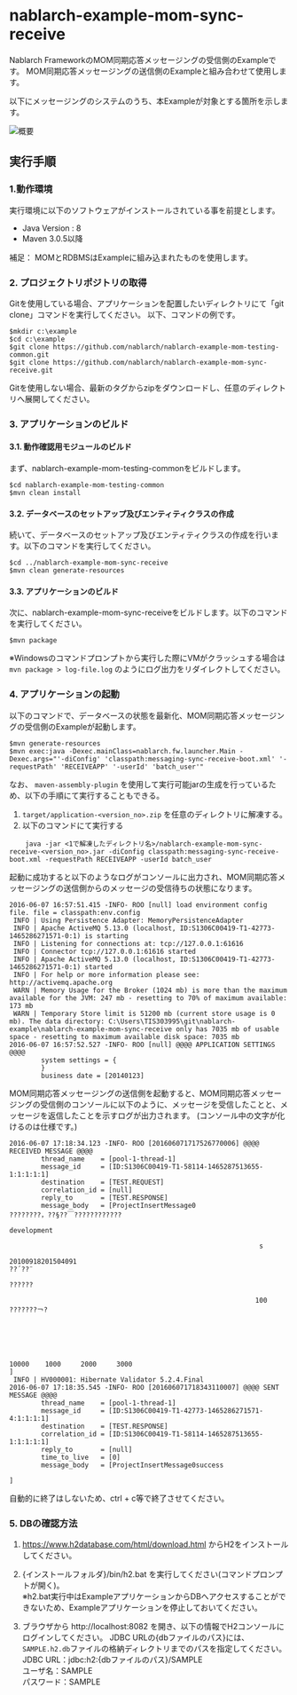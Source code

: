 nablarch-example-mom-sync-receive
====================================

Nablarch FrameworkのMOM同期応答メッセージングの受信側のExampleです。
MOM同期応答メッセージングの送信側のExampleと組み合わせて使用します。

以下にメッセージングのシステムのうち、本Exampleが対象とする箇所を示します。

![概要](./fig/abstract.png "概要")

## 実行手順

### 1.動作環境
実行環境に以下のソフトウェアがインストールされている事を前提とします。
* Java Version : 8
* Maven 3.0.5以降

補足：
MOMとRDBMSはExampleに組み込まれたものを使用します。

### 2. プロジェクトリポジトリの取得
Gitを使用している場合、アプリケーションを配置したいディレクトリにて「git clone」コマンドを実行してください。
以下、コマンドの例です。

    $mkdir c:\example
    $cd c:\example
    $git clone https://github.com/nablarch/nablarch-example-mom-testing-common.git
    $git clone https://github.com/nablarch/nablarch-example-mom-sync-receive.git

Gitを使用しない場合、最新のタグからzipをダウンロードし、任意のディレクトリへ展開してください。

### 3. アプリケーションのビルド
#### 3.1. 動作確認用モジュールのビルド
まず、nablarch-example-mom-testing-commonをビルドします。

    $cd nablarch-example-mom-testing-common
    $mvn clean install

#### 3.2. データベースのセットアップ及びエンティティクラスの作成
続いて、データベースのセットアップ及びエンティティクラスの作成を行います。以下のコマンドを実行してください。

    $cd ../nablarch-example-mom-sync-receive
    $mvn clean generate-resources

#### 3.3. アプリケーションのビルド
次に、nablarch-example-mom-sync-receiveをビルドします。以下のコマンドを実行してください。

    $mvn package

※Windowsのコマンドプロンプトから実行した際にVMがクラッシュする場合は `mvn package > log-file.log` のようにログ出力をリダイレクトしてください。

### 4. アプリケーションの起動

以下のコマンドで、データベースの状態を最新化、MOM同期応答メッセージングの受信側のExampleが起動します。

    $mvn generate-resources
    $mvn exec:java -Dexec.mainClass=nablarch.fw.launcher.Main -Dexec.args="'-diConfig' 'classpath:messaging-sync-receive-boot.xml' '-requestPath' 'RECEIVEAPP' '-userId' 'batch_user'"

なお、 `maven-assembly-plugin` を使用して実行可能jarの生成を行っているため、以下の手順にて実行することもできる。

1. ``target/application-<version_no>.zip`` を任意のディレクトリに解凍する。
2. 以下のコマンドにて実行する

  ```
      java -jar <1で解凍したディレクトリ名>/nablarch-example-mom-sync-receive-<version_no>.jar -diConfig classpath:messaging-sync-receive-boot.xml -requestPath RECEIVEAPP -userId batch_user
  ```

起動に成功すると以下のようなログがコンソールに出力され、MOM同期応答メッセージングの送信側からのメッセージの受信待ちの状態になります。

    2016-06-07 16:57:51.415 -INFO- ROO [null] load environment config file. file = classpath:env.config
     INFO | Using Persistence Adapter: MemoryPersistenceAdapter
     INFO | Apache ActiveMQ 5.13.0 (localhost, ID:S1306C00419-T1-42773-1465286271571-0:1) is starting
     INFO | Listening for connections at: tcp://127.0.0.1:61616
     INFO | Connector tcp://127.0.0.1:61616 started
     INFO | Apache ActiveMQ 5.13.0 (localhost, ID:S1306C00419-T1-42773-1465286271571-0:1) started
     INFO | For help or more information please see: http://activemq.apache.org
     WARN | Memory Usage for the Broker (1024 mb) is more than the maximum available for the JVM: 247 mb - resetting to 70% of maximum available: 173 mb
     WARN | Temporary Store limit is 51200 mb (current store usage is 0 mb). The data directory: C:\Users\TIS303995\git\nablarch-example\nablarch-example-mom-sync-receive only has 7035 mb of usable space - resetting to maximum available disk space: 7035 mb
    2016-06-07 16:57:52.527 -INFO- ROO [null] @@@@ APPLICATION SETTINGS @@@@
            system settings = {
            }
            business date = [20140123]

MOM同期応答メッセージングの送信側を起動すると、MOM同期応答メッセージングの受信側のコンソールに以下のように、メッセージを受信したことと、メッセージを返信したことを示すログが出力されます。
(コンソール中の文字が化けるのは仕様です。)

    2016-06-07 17:18:34.123 -INFO- ROO [201606071717526770006] @@@@ RECEIVED MESSAGE @@@@
            thread_name    = [pool-1-thread-1]
            message_id     = [ID:S1306C00419-T1-58114-1465287513655-1:1:1:1:1]
            destination    = [TEST.REQUEST]
            correlation_id = [null]
            reply_to       = [TEST.RESPONSE]
            message_body   = [ProjectInsertMessage0
    ????????，??§??￣????????????
                                                                                                                                                           development

                                                                   s
                                                                                                                                                                                                                       20100918201504091
    ??´??¨
                                                                                                                                                          ??????

                                                                  100      ???????￢?





                                                                                                                                                                                                10000    1000     2000     3000
    ]
     INFO | HV000001: Hibernate Validator 5.2.4.Final
    2016-06-07 17:18:35.545 -INFO- ROO [201606071718343110007] @@@@ SENT MESSAGE @@@@
            thread_name    = [pool-1-thread-1]
            message_id     = [ID:S1306C00419-T1-42773-1465286271571-4:1:1:1:1]
            destination    = [TEST.RESPONSE]
            correlation_id = [ID:S1306C00419-T1-58114-1465287513655-1:1:1:1:1]
            reply_to       = [null]
            time_to_live   = [0]
            message_body   = [ProjectInsertMessage0success

    ]

自動的に終了はしないため、ctrl + c等で終了させてください。

### 5. DBの確認方法

1. https://www.h2database.com/html/download.html からH2をインストールしてください。  

2. {インストールフォルダ}/bin/h2.bat を実行してください(コマンドプロンプトが開く)。  
  ※h2.bat実行中はExampleアプリケーションからDBへアクセスすることができないため、Exampleアプリケーションを停止しておいてください。

3. ブラウザから http://localhost:8082 を開き、以下の情報でH2コンソールにログインしてください。
   JDBC URLの{dbファイルのパス}には、`SAMPLE.h2.db`ファイルの格納ディレクトリまでのパスを指定してください。  
  JDBC URL：jdbc:h2:{dbファイルのパス}/SAMPLE  
  ユーザ名：SAMPLE  
  パスワード：SAMPLE
